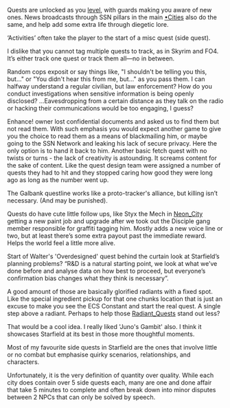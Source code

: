 Quests are unlocked as you [level](Gameplay%20Systems/Progression.md), with guards making you aware of new ones. News broadcasts through SSN pillars in the main [•Cities](Cities/•Cities.md) also do the same, and help add some extra life through diegetic lore.

‘Activities’ often take the player to the start of a misc quest (side quest).

I dislike that you cannot tag multiple quests to track, as in Skyrim and FO4. It’s either track one quest or track them all—no in between.

Random cops exposit or say things like, "I shouldn't be telling you this, but..." or "You didn't hear this from me, but..." as you pass them. I can halfway understand a regular civilian, but law enforcement? How do you conduct investigations when sensitive information is being openly disclosed? 
	...Eavesdropping from a certain distance as they talk on the radio or hacking their communications would be too engaging, I guess?

Enhance! owner lost confidential documents and asked us to find them but not read them. With such emphasis you would expect another game to give you the choice to read them as a means of blackmailing him, or maybe going to the SSN Network and leaking his lack of secure privacy. Here the only option is to hand it back to him. Another basic fetch quest with no twists or turns - the lack of creativity is astounding. It screams content for the sake of content. Like the quest design team were assigned a number of quests they had to hit and they stopped caring how good they were long ago as long as the number went up.

The Galbank questline works like a proto-tracker's alliance, but killing isn’t necessary. (And may be punished).

Quests do have cute little follow ups, like Styx the Mech in [Neon_City](Cities/Neon_City.md) getting a new paint job and upgrade after we took out the Disciple gang member responsible for graffiti tagging him.
Mostly adds a new voice line or two, but at least there’s some extra payout past the immediate reward. Helps the world feel a little more alive.

Start of Walter's 'Overdesigned' quest behind the curtain look at Starfield’s planning problems? 
“R&D is a natural starting point, we look at what we’ve done before and analyse data on how best to proceed, but everyone’s confirmation bias changes what they think is necessary”.

A good amount of those are basically glorified radiants with a fixed spot. Like the special ingredient pickup for that one chunks location that is just an excuse to make you see the ECS Constant and start the real quest.
	A single step above a radiant. Perhaps to help those [Radiant_Quests](Gameplay%20Systems/Radiant_Quests.md) stand out less?

That would be a cool idea. I really liked 'Juno's Gambit' also. I think it showcases Starfield at its best in those more thoughtful moments.

Most of my favourite side quests in Starfield are the ones that involve little or no combat but emphasise quirky scenarios, relationships, and characters.

Unfortunately, it is the very definition of quantity over quality. While each city does contain over 5 side quests each, many are one and done affair that take 5 minutes to complete and often break down into minor disputes between 2 NPCs that can only be solved by speech.